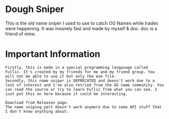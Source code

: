 # Dough Sniper
This is the old name sniper I used to use to catch OG Names while trades were happening. It was insanely fast and made by myself &amp; doc. doc is a friend of mine.


# Important Information
```
Firstly, this is made in a special programming langauage called Fullic. It's created by my friends for me and my friend group. You will not be able to use it but only the exe file.
Secondly, this name sniper is DEPRECATED and doesn't work due to a lost of interest and I've also retried from the OG name community. You can read the source or try to learn Fullic from what you can see. I just put this on here because it could be interesting.

Download from Releases page. 
The name sniping part doesn't work anymore due to some API stuff that I don't know anything about.
```
